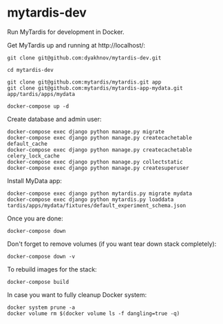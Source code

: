 # mytardis-dev
Run MyTardis for development in Docker.

Get MyTardis up and running at http://localhost/:
```
git clone git@github.com:dyakhnov/mytardis-dev.git

cd mytardis-dev

git clone git@github.com:mytardis/mytardis.git app
git clone git@github.com:mytardis/mytardis-app-mydata.git app/tardis/apps/mydata

docker-compose up -d
```

Create database and admin user:
```
docker-compose exec django python manage.py migrate
docker-compose exec django python manage.py createcachetable default_cache
docker-compose exec django python manage.py createcachetable celery_lock_cache
docker-compose exec django python manage.py collectstatic
docker-compose exec django python manage.py createsuperuser
```

Install MyData app:
```
docker-compose exec django python mytardis.py migrate mydata
docker-compose exec django python mytardis.py loaddata tardis/apps/mydata/fixtures/default_experiment_schema.json
```

Once you are done:
```
docker-compose down
```

Don't forget to remove volumes (if you want tear down stack completely):
```
docker-compose down -v
```

To rebuild images for the stack:
```
docker-compose build
```

In case you want to fully cleanup Docker system:
```
docker system prune -a
docker volume rm $(docker volume ls -f dangling=true -q)
```
